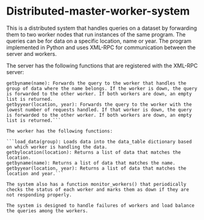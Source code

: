 # Distributed-master-worker-system

This is a distributed system that handles queries on a dataset by forwarding them to two worker nodes that run instances of the same program. The queries can be for data on a specific location, name or year. The program implemented in Python and uses XML-RPC for communication between the server and workers.

The server has the following functions that are registered with the XML-RPC server:

```getbylocation(location): Forwards the query to the worker with the lowest number of requests handled. If that worker is down, the query is forwarded to the other worker. If both workers are down, an empty list is returned.
getbyname(name): Forwards the query to the worker that handles the group of data where the name belongs. If the worker is down, the query is forwarded to the other worker. If both workers are down, an empty list is returned.
getbyyear(location, year): Forwards the query to the worker with the lowest number of requests handled. If that worker is down, the query is forwarded to the other worker. If both workers are down, an empty list is returned.```

The worker has the following functions:

```load_data(group): Loads data into the data_table dictionary based on which worker is handling the data.
getbylocation(location): Returns a list of data that matches the location.
getbyname(name): Returns a list of data that matches the name.
getbyyear(location, year): Returns a list of data that matches the location and year.```

The system also has a function monitor_workers() that periodically checks the status of each worker and marks them as down if they are not responding properly.

The system is designed to handle failures of workers and load balance the queries among the workers.
